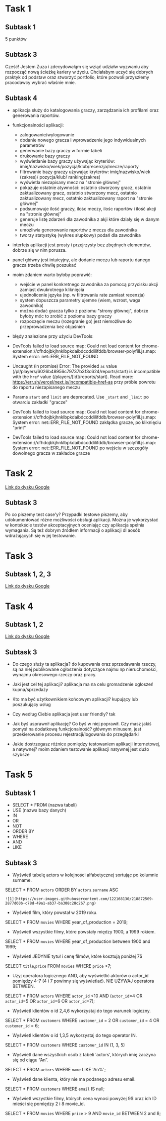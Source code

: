 # Task 1
## Subtask 1
5 punktów
## Subtask 3
Cześć! Jestem Zuza i zdecydowałąm się wziąć udziałw wyzwaniu aby rozpocząć nową ścieżkę kariery w życiu. Chciałabym uczyć się dobrych praktyk od podstaw oraz stworzyć portfolio, które pozwoli przyszłemy pracodawcy wybrać właśnie mnie.
## Subtask 4
* aplikacja służy do katalogowania graczy, zarządzania ich profilami oraz generowania raportów.

* funkcjonalności aplikacji: 
  * zalogowanie/wylogowanie
  * dodanie nowego gracza i wprowadzenie jego indywidualnych parametrów
  * generwanie bazy graczy w formie tabeli
  * drukowanie bazy graczy
  * wyświetlanie bazy graczy używając kryteriów: imię/nazwisko/wiek/pozycja/klub/recenzja/mecze/raporty
  * filtrowanie bazy graczy używając kryterów: imię/nazwisko/wiek (zakres)/ pozycja/klub/ ranking(zakres)
  * wyświetla niezapisany mecz na "stronie głównej"
  * pokazuje ostatnie atywności: ostatnio stworzony gracz, ostatnio zaktualizowany gracz, ostatnio stworzony mecz, ostatnio zaktualizowany mecz, ostatnio zaktualizowany raport na "stronie głównej"
  * podsumowuje ilość graczy, ilośc meczy, ilośc raportów i ilość akcji na "stronie głównej"
  * generuje listę zdarzeń dla zawodnika z akji które działy się w danym meczu
  * umożliwia generowanie raportów z meczu dla zawodnika
  * tworzy statystykę (wykres słupkowy) podań dla zawodnika

* interfejs aplikacji jest prosty i przejrzysty bez zbędnych elementów, dobrze się w nim porusza.

* panel główny jest intuicyjny, ale dodanie meczu lub raportu danego gracza trzeba chwilę poszukać


* moim zdaniem warto byłoby poprawić:
  * wejście w panel konkretnego zawodnika za pomocą przycisku akcji zamiast dwukrotnego kliknięcia
  * ujednolicenie języka (np. w filtrowaniu rate zamiast recenzja)
  * system dopuszcza parametry ujemne (wiem, wzrost, waga zawodnika)
  * można dodać gracza tylko z poziomu "strony głównej", dobrze byłoby móc to zrobić z poziomu bazy graczy
  * rozpoczęcie meczu (rozegranie go) jest niemożliwe do przeprowadzenia bez objaśnień

 * błędy znalezione przy użyciu DevTools:
  * DevTools failed to load source map: Could not load content for chrome-extension://cfhdojbkjhnklbpkdaibdccddilifddb/browser-polyfill.js.map: System error: net::ERR_FILE_NOT_FOUND 
  * Uncaught (in promise) Error: The provided `as` value (/pl/players/6026b48956c79737b3f3c624/reports/start) is incompatible with the `href` value (/players/[id]/reports/start). Read more: https://err.sh/vercel/next.js/incompatible-href-as     przy próbie powrotu do raportu niezapisanego meczu
  * Params `start` and `limit` are deprecated. Use `_start` and `_limit`   po otwarciu zakładki "gracze"
  * DevTools failed to load source map: Could not load content for chrome-extension://cfhdojbkjhnklbpkdaibdccddilifddb/browser-polyfill.js.map: System error: net::ERR_FILE_NOT_FOUND   zakłądka gracze, po kliknięciu "print"
  * DevTools failed to load source map: Could not load content for chrome-extension://cfhdojbkjhnklbpkdaibdccddilifddb/browser-polyfill.js.map: System error: net::ERR_FILE_NOT_FOUND  po wejściu w szczegóły dowolnego gracza w zakładce gracze


# Task 2

[Link do dysku Google](https://drive.google.com/drive/folders/1m5DYhsqjTcRLIZXE9gPDTh7DB3eXJjcT?usp=share_link)

## Subtask 3 
Po co piszemy test case'y?
Przypadki testowe piszemy, aby udokumentować różne możliwości obsługi aplikacji. Można je wykorzystać w kontekście testów akceptacyjnych oceniając czy aplikacja spełnia wymagania. Są też dobrym źródłem informacji o aplikacji dl aosób wdrażających się w jej testowanie.

# Task 3

## Subtask 1, 2, 3

[Link do dysku Google](https://drive.google.com/drive/folders/1Un6t04ALf7bs39GwqEMM_z1gGPhHQINE?usp=sharing)

# Task 4

## Subtask 1, 2 
[Link do dysku Google](https://docs.google.com/document/d/1720lPG4xdjJ9dxdsneL5RQAbqlXD1hmMKAQ6MGfjKdU/edit?usp=share_link)

## Subtask 3
 * Do czego służy ta aplikacja? 
 do kupowania oraz sprzedawania rzeczy, są na niej publikowane ogłoszenia dotyczące najmu np nieruchomości, wynajmu okresowego rzeczy oraz pracy.
 
 * Jaki jest cel tej aplikacji?
 aplikacja ma na celu gromadzenie ogłoszeń kupna/sprzedaży
 
 * Kto ma być użytkownikiem końcowym aplikacji?
 kupujący lub poszukujący usług
 
 * Czy według Ciebie aplikacja jest user friendly? 
 tak
 
 * Jak byś usprawnił aplikację? Co byś w niej poprawił. Czy masz jakiś pomysł na dodatkową funkcjonalność? 
 głównym minusem, jest przekierowanie procesu rejestracji/logowania do przeglądarki 
 
 * Jakie dostrzegasz różnice pomiędzy testowaniem aplikacji internetowej, a natywnej?
 moim zdaniem testowanie aplikacji natywnej jest dużo szybsze
 
 # Task 5
 ## Subtask 1
  * SELECT * FROM (nazwa tabeli)
  * USE (nazwa bazy danych)
  * IN
  * OR
  * NOT
  * ORDER BY
  * WHERE
  * AND
  * LIKE


 ## Subtask 3
 
  * Wyświetl tabelę actors w kolejności alfabetycznej sortując po kolumnie surname.
  
  SELECT * FROM `actors` ORDER BY `actors`.`surname` ASC
   
    ![1](https://user-images.githubusercontent.com/122168130/218872509-2877d60b-c78d-49a1-ab37-ba308c28c267.png)

  
  * Wyświetl film, który powstał w 2019 roku.
  
  SELECT * FROM `movies` WHERE year_of_production = 2019;
  
  * Wyświetl wszystkie filmy, które powstały między 1900, a 1999 rokiem.
  
  SELECT * FROM `movies` WHERE year_of_production between 1900 and 1999;

  * Wyświetl JEDYNIE tytuł i cenę filmów, które kosztują poniżej 7$
  
  SELECT `title`,`price` FROM `movies` WHERE `price` <7;

  * Użyj operatora logicznego AND, aby wyświetlić aktorów o actor_id pomiędzy 4-7 (4 i 7 powinny się wyświetlać). NIE UŻYWAJ operatora BETWEEN.
  
  SELECT * FROM `actors` WHERE `actor_id` <10 AND (`actor_id`=4 OR `actor_id`=5 OR `actor_id`=6 OR `actor_id`=7);

  * Wyświetl klientów o id 2,4,6 wykorzystaj do tego warunek logiczny.
  
  SELECT * FROM `customers` WHERE `customer_id` = 2 OR `customer_id` = 4 OR `customer_id` = 6;
  
  * Wyświetl klientów o id 1,3,5 wykorzystaj do tego operator IN.
  
  SELECT * FROM `customers` WHERE `customer_id` IN (1, 3, 5)
  
  * Wyświetl dane wszystkich osób z tabeli ‘actors’, których imię zaczyna się od ciągu “An”.
  
  SELECT * FROM `actors` WHERE `name` LIKE 'An%';
  
  * Wyświetl dane klienta, który nie ma podanego adresu email.
  
  SELECT * FROM `customers` WHERE `email` IS null;
  
  * Wyświetl wszystkie filmy, których cena wynosi powyżej 9$ oraz ich ID mieści się pomiędzy 2 i 8 movie_id.
  
  SELECT * FROM `movies` WHERE `price` > 9 AND `movie_id` BETWEEN 2 and 8;
